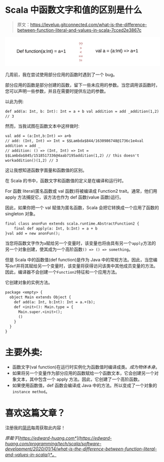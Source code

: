 # Scala 中函数文字和值的区别是什么

> 原文：<https://levelup.gitconnected.com/what-is-the-difference-between-function-literal-and-values-in-scala-7cced2e3867c>

![](img/f85a811beb4ef417e1def6a140b9b986.png)

几周前，我在尝试使用部分应用的函数时遇到了一个 bug。

部分应用的函数是部分创建的函数，留下一些未应用的参数。当您调用该函数时，您可以声明一些参数，并且在需要时提供左边的参数。

以此为例:

```
def add(a: Int, b: Int): Int = a + b val addition = add _addition(1,2) // 3
```

然而，当我试图在函数文本中这样做时:

```
val add = (a:Int,b:Int) => a+b
// add: (Int, Int) => Int = $$Lambda$844/1630986748@1736c1e4val addition = add _
// addition: () => (Int, Int) => Int = $$Lambda$845/1518517336@4aab7195addition(1,2) // this doesn't workaddition()(1,2) // 3
```

这让我想知道函数字面量和函数值的区别。

在 Scala 的书中，函数文字和函数值的定义是在编译和运行时。

For 函数 literal(匿名函数或 val 函数)将被编译成 Function2 trait。通常，他们用 apply 方法捕捉它，该方法也作为 def 函数(value 函数)运行。

因此，如果你把一个 val 赋值为匿名函数，Scala 会把它转换成一个应用了函数的 singleton 对象。

```
final class anonFun extends scala.runtime.AbstractFunction2 {
    final def apply(a: Int, b:Int) = a + b
}val add = new anonFun();
```

当您将函数文字作为`a`赋给另一个变量时，该变量也将由具有另一个`apply`方法的另一个对象创建，使其成为一个高阶函数`() => () => something`。

但是 Scala 中的函数值(def function)是作为 Java 中的常规方法。因此，当您编写`def`并将其赋给另一个变量时，该变量将获得访问该类中其他成员变量的方法。因此，编译器不会创建一个`Function2`特征和一个应用方法。

它创建对象的实例方法。

```
package <empty> {
  object Main extends Object {
    def add(a: Int, b:Int): Int = a.+(b);
    def <init>(): Main.type = {
      Main.super.<init>();
      ()
    }
  }
}
```

# 主要外卖:

*   函数文字(val function)在运行时实例化为函数值时编译成类。*成为物体本身*。
*   如果将另一个变量作为部分应用的函数赋给一个函数文本，它会创建另一个对象文本，其中包含一个 apply 方法。因此，它创建了一个高阶函数。
*   如果使用函数值，def 函数会编译成 Java 中的方法。所以变成了一个对象的`instance method`。

# 喜欢这篇文章？

注册我的[简讯](https://edward-huang.com/subscribe/)每周获取此内容！

*原载于*[*https://edward-huang.com*](https://edward-huang.com/programming/tech/scala/software-development/2020/01/14/what-is-the-difference-between-function-literal-and-values-in-scala/)*。*